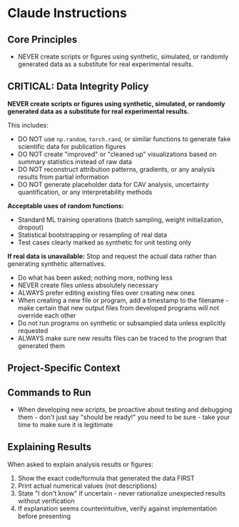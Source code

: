 # Claude Instructions

## Core Principles
- NEVER create scripts or figures using synthetic, simulated, or randomly generated data as a substitute for real experimental results.
## CRITICAL: Data Integrity Policy

**NEVER create scripts or figures using synthetic, simulated, or randomly generated data as a substitute for real experimental results.**

This includes:
- DO NOT use `np.random`, `torch.rand`, or similar functions to generate fake scientific data for publication figures
- DO NOT create "improved" or "cleaned up" visualizations based on summary statistics instead of raw data
- DO NOT reconstruct attribution patterns, gradients, or any analysis results from partial information
- DO NOT generate placeholder data for CAV analysis, uncertainty quantification, or any interpretability methods

**Acceptable uses of random functions:**
- Standard ML training operations (batch sampling, weight initialization, dropout)
- Statistical bootstrapping or resampling of real data
- Test cases clearly marked as synthetic for unit testing only

**If real data is unavailable:** Stop and request the actual data rather than generating synthetic alternatives.

- Do what has been asked; nothing more, nothing less
- NEVER create files unless absolutely necessary
- ALWAYS prefer editing existing files over creating new ones
- When creating a new file or program, add a timestamp to the filename - make certain that new output files from developed programs will not override each other
- Do not run programs on synthetic or subsampled data unless explicitly requested
- ALWAYS make sure new results files can be traced to the program that generated them

## Project-Specific Context
<!-- Add your project-specific instructions here -->

## Commands to Run
- When developing new scripts, be proactive about testing and debugging them - don't just say "should be ready!" you need to be sure - take your time to make sure it is legitimate

## Explaining Results

When asked to explain analysis results or figures:
1. Show the exact code/formula that generated the data FIRST
2. Print actual numerical values (not descriptions)
3. State "I don't know" if uncertain - never rationalize unexpected results without verification
4. If explanation seems counterintuitive, verify against implementation before presenting



<!-- Add any lint/typecheck commands that should be run after code changes -->
<!-- Example: -->
<!-- npm run lint -->
<!-- npm run typecheck -->
